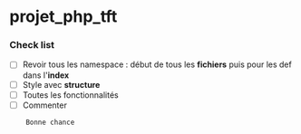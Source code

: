 # projet_php_tft

### Check list

 - [ ] Revoir tous les namespace : début de tous les **fichiers** puis pour les def dans l'**index**
 - [ ] Style avec **structure**
 - [ ] Toutes les fonctionnalités
 - [ ] Commenter

```Text
    Bonne chance
```

